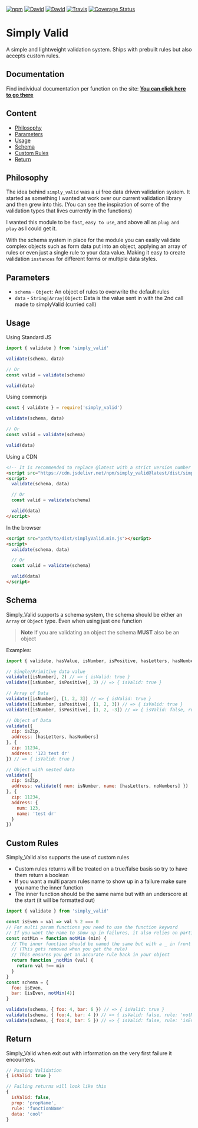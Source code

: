 [![npm](https://img.shields.io/npm/v/simply_valid.svg?style=flat-square)](https://www.npmjs.com/package/simply_valid)
[![David](https://img.shields.io/david/dhershman1/simply_valid.svg?style=flat-square)](https://david-dm.org/dhershman1/simply_valid)
[![David](https://img.shields.io/david/dev/dhershman1/simply_valid.svg?style=flat-square)](https://david-dm.org/dhershman1/simply_valid?type=dev)
[![Travis](https://img.shields.io/travis/dhershman1/simply_valid.svg?style=flat-square)](https://travis-ci.org/dhershman1/simply_valid)
[![Coverage Status](https://img.shields.io/coveralls/github/dhershman1/simply_valid.svg?style=flat-square)](https://coveralls.io/github/dhershman1/simply_valid?branch=master)

# Simply Valid

A simple and lightweight validation system. Ships with prebuilt rules but also accepts custom rules.

## Documentation

Find individual documentation per function on the site: **[You can click here to go there](https://www.dusty.codes/documentation/simply_valid)**

## Content
* [Philosophy](#philosophy)
* [Parameters](#parameters)
* [Usage](#usage)
* [Schema](#schema)
* [Custom Rules](#custom-rules)
* [Return](#return)

## Philosophy

The idea behind `simply_valid` was a ui free data driven validation system. It started as something I wanted at work over our current validation library and then grew into this. (You can see the inspiration of some of the validation types that lives currently in the functions)

I wanted this module to be `fast`, `easy to use`, and above all as `plug and play` as I could get it.

With the schema system in place for the module you can easily validate complex objects such as form data put into an object, applying an array of rules or even just a single rule to your data value. Making it easy to create validation `instances` for different forms or multiple data styles.

## Parameters

- `schema` - `Object`: An object of rules to overwrite the default rules
- `data` - `String|Array|Object`: Data is the value sent in with the 2nd call made to simplyValid (curried call)

## Usage

Using Standard JS
```js
import { validate } from 'simply_valid'

validate(schema, data)

// Or
const valid = validate(schema)

valid(data)
```

Using commonjs
```js
const { validate } = require('simply_valid')

validate(schema, data)

// Or
const valid = validate(schema)

valid(data)
```

Using a CDN
```html
<!-- It is recommended to replace @latest with a strict version number -->
<script src="https://cdn.jsdelivr.net/npm/simply_valid@latest/dist/simply-valid.min.js"></script>
<script>
  validate(schema, data)

  // Or
  const valid = validate(schema)

  valid(data)
</script>
```

In the browser
```html
<script src="path/to/dist/simplyValid.min.js"></script>
<script>
  validate(schema, data)

  // Or
  const valid = validate(schema)

  valid(data)
</script>
```

## Schema

Simply_Valid supports a schema system, the schema should be either an `Array` or `Object` type. Even when using just one function

> **Note** If you are validating an object the schema **MUST** also be an object

Examples:
```js
import { validate, hasValue, isNumber, isPositive, hasLetters, hasNumbers, isZip, noNumbers } from 'simply_valid'

// Single/Primitive data value
validate([isNumber], 2) // => { isValid: true }
validate([isNumber, isPositive], 3) // => { isValid: true }

// Array of Data
validate([isNumber], [1, 2, 3]) // => { isValid: true }
validate([isNumber, isPositive], [1, 2, 3]) // => { isValid: true }
validate([isNumber, isPositive], [1, 2, -3]) // => { isValid: false, rule: 'isPositive', data: [1, 2, -3] }

// Object of Data
validate({
  zip: isZip,
  address: [hasLetters, hasNumbers]
}, {
  zip: 11234,
  address: '123 test dr'
}) // => { isValid: true }

// Object with nested data
validate({
  zip: isZip,
  address: validate({ num: isNumber, name: [hasLetters, noNumbers] })
}, {
  zip: 11234,
  address: {
    num: 123,
    name: 'test dr'
  }
})
```

## Custom Rules

Simply_Valid also supports the use of custom rules

- Custom rules returns will be treated on a true/false basis so try to have them return a boolean
- If you want a multi param rules name to show up in a failure make sure you name the inner function
- The inner function should be the same name but with an underscore at the start (it will be formatted out)
```js
import { validate } from 'simply_valid'

const isEven = val => val % 2 === 0
// For multi param functions you need to use the function keyword
// If you want the name to show up in failures, it also relies on partial execution
const notMin = function notMin (min) {
  // The inner function should be named the same but with a _ in front of it
  // (This gets removed when you get the rule)
  // This ensures you get an accurate rule back in your object
  return function _notMin (val) {
    return val !== min
  }
}
const schema = {
  foo: isEven,
  bar: [isEven, notMin(4)]
}

validate(schema, { foo: 4, bar: 6 }) // => { isValid: true }
validate(schema, { foo:4, bar: 4 }) // => { isValid: false, rule: 'notMin', data: 4 }
validate(schema, { foo:4, bar: 5 }) // => { isValid: false, rule: 'isEven', data: 5 }
```

## Return

Simply_Valid when exit out with information on the very first failure it encounters.

```js
// Passing Validation
{ isValid: true }

// Failing returns will look like this
{
  isValid: false,
  prop: 'propName',
  rule: 'functionName'
  data: 'cool'
}
```
